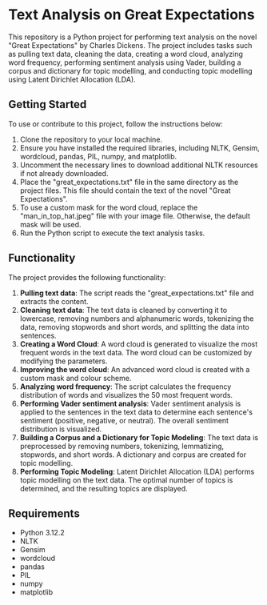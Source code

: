 # Text Analysis on Great Expectations

This repository is a Python project for performing text analysis on the novel "Great Expectations" by Charles Dickens. The project includes tasks such as pulling text data, cleaning the data, creating a word cloud, analyzing word frequency, performing sentiment analysis using Vader, building a corpus and dictionary for topic modelling, and conducting topic modelling using Latent Dirichlet Allocation (LDA).

## Getting Started

To use or contribute to this project, follow the instructions below:

1. Clone the repository to your local machine.
2. Ensure you have installed the required libraries, including NLTK, Gensim, wordcloud, pandas, PIL, numpy, and matplotlib.
3. Uncomment the necessary lines to download additional NLTK resources if not already downloaded.
4. Place the "great_expectations.txt" file in the same directory as the project files. This file should contain the text of the novel "Great Expectations".
5. To use a custom mask for the word cloud, replace the "man_in_top_hat.jpeg" file with your image file. Otherwise, the default mask will be used.
6. Run the Python script to execute the text analysis tasks.

## Functionality

The project provides the following functionality:

1. **Pulling text data**: The script reads the "great_expectations.txt" file and extracts the content.
2. **Cleaning text data**: The text data is cleaned by converting it to lowercase, removing numbers and alphanumeric words, tokenizing the data, removing stopwords and short words, and splitting the data into sentences.
3. **Creating a Word Cloud**: A word cloud is generated to visualize the most frequent words in the text data. The word cloud can be customized by modifying the parameters.
4. **Improving the word cloud**: An advanced word cloud is created with a custom mask and colour scheme.
5. **Analyzing word frequency**: The script calculates the frequency distribution of words and visualizes the 50 most frequent words.
6. **Performing Vader sentiment analysis**: Vader sentiment analysis is applied to the sentences in the text data to determine each sentence's sentiment (positive, negative, or neutral). The overall sentiment distribution is visualized.
7. **Building a Corpus and a Dictionary for Topic Modeling**: The text data is preprocessed by removing numbers, tokenizing, lemmatizing, stopwords, and short words. A dictionary and corpus are created for topic modelling.
8. **Performing Topic Modeling**: Latent Dirichlet Allocation (LDA) performs topic modelling on the text data. The optimal number of topics is determined, and the resulting topics are displayed.

## Requirements

- Python 3.12.2
- NLTK
- Gensim
- wordcloud
- pandas
- PIL
- numpy
- matplotlib
